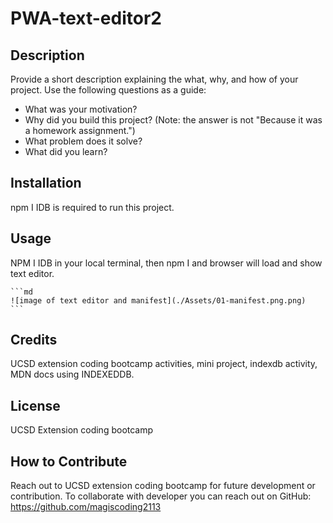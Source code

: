# PWA-text-editor2

## Description

Provide a short description explaining the what, why, and how of your project. Use the following questions as a guide:

- What was your motivation?
- Why did you build this project? (Note: the answer is not "Because it was a homework assignment.")
- What problem does it solve?
- What did you learn?

## Installation
npm I IDB is required to run this project. 
## Usage

NPM I IDB in your local terminal, then npm I and browser will load and show text editor.



    ```md
    ![image of text editor and manifest](./Assets/01-manifest.png.png)
    ```

## Credits

UCSD extension coding bootcamp activities, mini project, indexdb activity, MDN docs using INDEXEDDB.

## License

UCSD Extension coding bootcamp


## How to Contribute
Reach out to UCSD extension coding bootcamp for future development or contribution. To collaborate with developer you can reach out on GitHub: https://github.com/magiscoding2113


